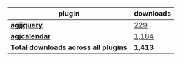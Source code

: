 plugin|downloads
------|----------
[**agjjquery**](https://www.npmjs.com/package/agjjquery)|[229](https://www.npmjs.com/package/agjjquery)
[**agjcalendar**](https://www.npmjs.com/package/agjcalendar)|[1,184](https://www.npmjs.com/package/agjcalendar)
**Total downloads across all plugins**|**1,413**
